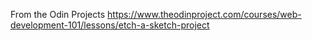 From the Odin Projects https://www.theodinproject.com/courses/web-development-101/lessons/etch-a-sketch-project
